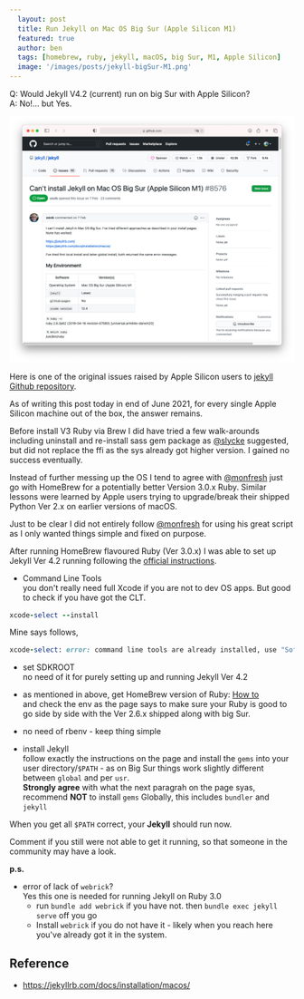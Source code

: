 ```yaml
---
  layout: post
  title: Run Jekyll on Mac OS Big Sur (Apple Silicon M1)
  featured: true
  author: ben
  tags: [homebrew, ruby, jekyll, macOS, big Sur, M1, Apple Silicon]
  image: '/images/posts/jekyll-bigSur-M1.png'
---
```


Q: Would Jekyll V4.2 (current) run on big Sur with Apple Silicon?  
A: No!... but Yes.  

![jekyll Github Issue](/images/posts/jekyll-github-issue.png "jekyll Github Issue")

Here is one of the original issues raised by Apple Silicon users to [jekyll Github repository](https://github.com/jekyll/jekyll/issues/8576#issue-802907256).  

As of writing this post today in end of June 2021, for every single Apple Silicon machine out of the box, the answer remains.

Before install V3 Ruby via Brew I did have tried a few walk-arounds including uninstall and re-install sass gem package as [@slycke](https://github.com/jekyll/jekyll/issues/8576#issuecomment-798080994) suggested, but did not replace the ffi as the sys already got higher version. I gained no success eventually.

Instead of further messing up the OS I tend to agree with [@monfresh](https://github.com/jekyll/jekyll/issues/8576#issuecomment-812269668) just go with HomeBrew for a potentially better Version 3.0.x Ruby. Similar lessons were learned by Apple users trying to upgrade/break their shipped Python Ver 2.x on earlier versions of macOS.   

Just to be clear I did not entirely follow [@monfresh](https://github.com/jekyll/jekyll/issues/8576#issuecomment-812269668) for using his great script as I only wanted things simple and fixed on purpose.

After running HomeBrew flavoured Ruby (Ver 3.0.x) I was able to set up Jekyll Ver 4.2 running following the [official instructions](https://jekyllrb.com/docs/installation/macos/).

- Command Line Tools  
you don't really need full Xcode if you are not to dev OS apps. But good to check if you have got the CLT.  
```ruby
xcode-select --install
```  
Mine says follows,  
```ruby
xcode-select: error: command line tools are already installed, use "Software Update" to install updates
```  

- set SDKROOT  
no need of it for purely setting up and running Jekyll Ver 4.2 

- as mentioned in above, get HomeBrew version of Ruby: [How to](https://formulae.brew.sh/formula/ruby#default)  
and check the env as the page says to make sure your Ruby is good to go side by side with the Ver 2.6.x shipped along with big Sur.

- no need of rbenv - keep thing simple

- install Jekyll  
follow exactly the instructions on the page and install the `gems` into your user directory/`$PATH` - as on Big Sur things work slightly different between `global` and per `usr`.  
**Strongly agree** with what the next paragrah on the page syas, recommend **NOT** to install `gems` Globally, this includes `bundler` and `jekyll`  

When you get all `$PATH` correct, your **Jekyll** should run now.  

Comment if you still were not able to get it running, so that someone in the community may have a look.  

**p.s.** 
- error of lack of `webrick`?  
Yes this one is needed for running Jekyll on Ruby 3.0
  - run `bundle add webrick` if you have not. then `bundle exec jekyll serve` off you go  
  - Install `webrick` if you do not have it - likely when you reach here you've already got it in the system.



## Reference
- https://jekyllrb.com/docs/installation/macos/